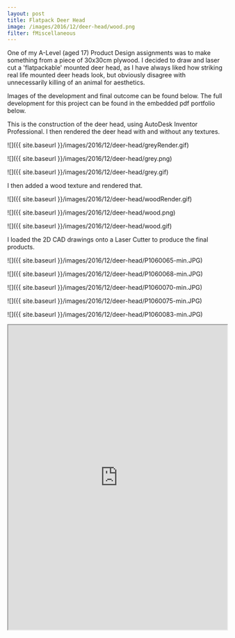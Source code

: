 ```yaml
---
layout: post
title: Flatpack Deer Head
image: /images/2016/12/deer-head/wood.png
filter: fMiscellaneous
---
```



One of my A-Level (aged 17) Product Design assignments was to make something from a piece of 30x30cm plywood. I decided to draw and laser cut a 'flatpackable' mounted deer head, as I have always liked how striking real life mounted deer heads look, but obviously disagree with unnecessarily killing of an animal for aesthetics.

Images of the development and final outcome can be found below. The full development for this project can be found in the embedded pdf portfolio below.

This is the construction of the deer head, using AutoDesk Inventor Professional. I then rendered the deer head with and without any textures.

![]({{ site.baseurl }}/images/2016/12/deer-head/greyRender.gif)

![]({{ site.baseurl }}/images/2016/12/deer-head/grey.png)

![]({{ site.baseurl }}/images/2016/12/deer-head/grey.gif)

I then added a wood texture and rendered that.

![]({{ site.baseurl }}/images/2016/12/deer-head/woodRender.gif)

![]({{ site.baseurl }}/images/2016/12/deer-head/wood.png)

![]({{ site.baseurl }}/images/2016/12/deer-head/wood.gif)

I loaded the 2D CAD drawings onto a Laser Cutter to produce the final products.

![]({{ site.baseurl }}/images/2016/12/deer-head/P1060065-min.JPG)

![]({{ site.baseurl }}/images/2016/12/deer-head/P1060068-min.JPG)

![]({{ site.baseurl }}/images/2016/12/deer-head/P1060070-min.JPG)

![]({{ site.baseurl }}/images/2016/12/deer-head/P1060075-min.JPG)

![]({{ site.baseurl }}/images/2016/12/deer-head/P1060083-min.JPG)

<iframe src="https://docs.google.com/viewer?srcid=1msICxqDJmygyZXiAwD_x4N5C-1O5aRLl&pid=explorer&efh=false&a=v&chrome=false&embedded=true" width="100%" height="700"></iframe>
